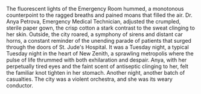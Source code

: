 The fluorescent lights of the Emergency Room hummed, a monotonous counterpoint to the ragged breaths and pained moans that filled the air.  Dr. Anya Petrova, Emergency Medical Technician, adjusted the crumpled, sterile paper gown, the crisp cotton a stark contrast to the sweat clinging to her skin.  Outside, the city roared, a symphony of sirens and distant car horns, a constant reminder of the unending parade of patients that surged through the doors of St. Jude's Hospital.  It was a Tuesday night, a typical Tuesday night in the heart of New Zenith, a sprawling metropolis where the pulse of life thrummed with both exhilaration and despair.  Anya, with her perpetually tired eyes and the faint scent of antiseptic clinging to her, felt the familiar knot tighten in her stomach.  Another night, another batch of casualties.  The city was a violent orchestra, and she was its weary conductor.
